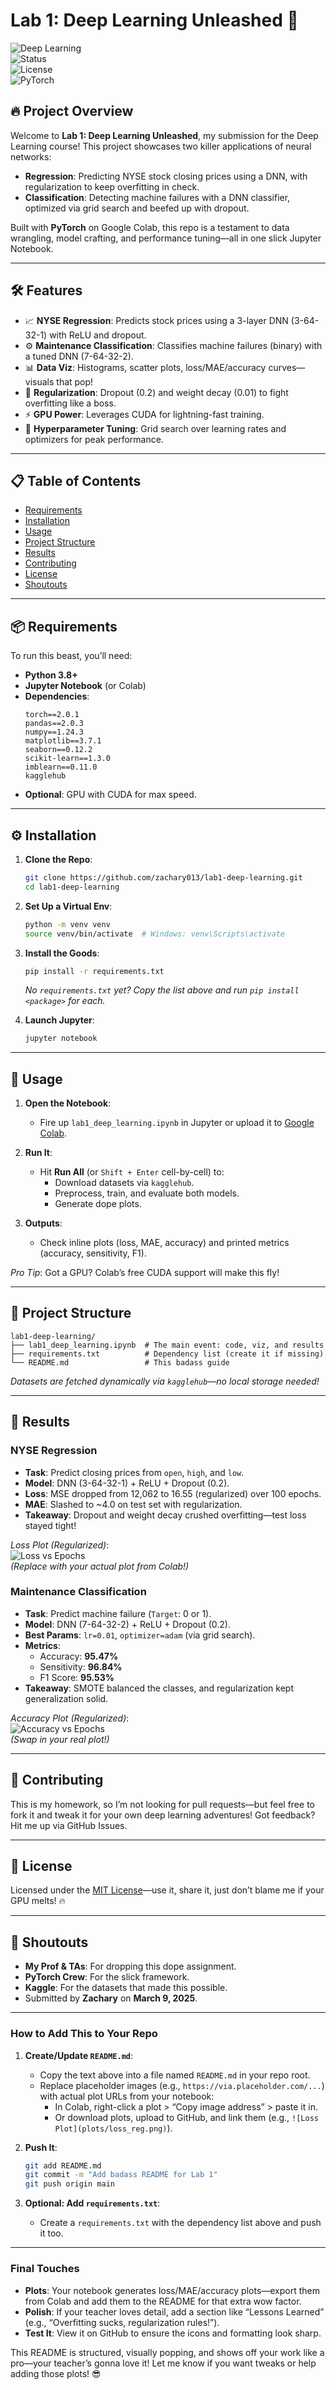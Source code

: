# Lab 1: Deep Learning Unleashed 🚀

![Deep Learning](https://img.shields.io/badge/Deep%20Learning-Neural%20Nets%20%26%20Beyond-blue?style=for-the-badge&logo=python)  
![Status](https://img.shields.io/badge/Status-Completed-brightgreen?style=for-the-badge)  
![License](https://img.shields.io/badge/License-MIT-yellow?style=for-the-badge&logo=opensource)  
![PyTorch](https://img.shields.io/badge/PyTorch-v2.0.1-orange?style=for-the-badge&logo=pytorch)

## 🔥 Project Overview
Welcome to **Lab 1: Deep Learning Unleashed**, my submission for the Deep Learning course! This project showcases two killer applications of neural networks:
- **Regression**: Predicting NYSE stock closing prices using a DNN, with regularization to keep overfitting in check.
- **Classification**: Detecting machine failures with a DNN classifier, optimized via grid search and beefed up with dropout.

Built with **PyTorch** on Google Colab, this repo is a testament to data wrangling, model crafting, and performance tuning—all in one slick Jupyter Notebook.

---

## 🛠️ Features
- 📈 **NYSE Regression**: Predicts stock prices using a 3-layer DNN (3-64-32-1) with ReLU and dropout.
- ⚙️ **Maintenance Classification**: Classifies machine failures (binary) with a tuned DNN (7-64-32-2).
- 📊 **Data Viz**: Histograms, scatter plots, loss/MAE/accuracy curves—visuals that pop!
- 🧠 **Regularization**: Dropout (0.2) and weight decay (0.01) to fight overfitting like a boss.
- ⚡ **GPU Power**: Leverages CUDA for lightning-fast training.
- 🔧 **Hyperparameter Tuning**: Grid search over learning rates and optimizers for peak performance.

---

## 📋 Table of Contents
- [Requirements](#-requirements)
- [Installation](#-installation)
- [Usage](#-usage)
- [Project Structure](#-project-structure)
- [Results](#-results)
- [Contributing](#-contributing)
- [License](#-license)
- [Shoutouts](#-shoutouts)

---

## 📦 Requirements
To run this beast, you’ll need:
- **Python 3.8+**
- **Jupyter Notebook** (or Colab)
- **Dependencies**:
  ```plaintext
  torch==2.0.1
  pandas==2.0.3
  numpy==1.24.3
  matplotlib==3.7.1
  seaborn==0.12.2
  scikit-learn==1.3.0
  imblearn==0.11.0
  kagglehub
  ```
- **Optional**: GPU with CUDA for max speed.

---

## ⚙️ Installation
1. **Clone the Repo**:
   ```bash
   git clone https://github.com/zachary013/lab1-deep-learning.git
   cd lab1-deep-learning
   ```

2. **Set Up a Virtual Env**:
   ```bash
   python -m venv venv
   source venv/bin/activate  # Windows: venv\Scripts\activate
   ```

3. **Install the Goods**:
   ```bash
   pip install -r requirements.txt
   ```
   *No `requirements.txt` yet? Copy the list above and run `pip install <package>` for each.*

4. **Launch Jupyter**:
   ```bash
   jupyter notebook
   ```

---

## 🚀 Usage
1. **Open the Notebook**:
   - Fire up `lab1_deep_learning.ipynb` in Jupyter or upload it to [Google Colab](https://colab.research.google.com/).

2. **Run It**:
   - Hit **Run All** (or `Shift + Enter` cell-by-cell) to:
     - Download datasets via `kagglehub`.
     - Preprocess, train, and evaluate both models.
     - Generate dope plots.

3. **Outputs**:
   - Check inline plots (loss, MAE, accuracy) and printed metrics (accuracy, sensitivity, F1).

*Pro Tip*: Got a GPU? Colab’s free CUDA support will make this fly!

---

## 📂 Project Structure
```
lab1-deep-learning/
├── lab1_deep_learning.ipynb  # The main event: code, viz, and results
├── requirements.txt          # Dependency list (create it if missing)
└── README.md                 # This badass guide
```
*Datasets are fetched dynamically via `kagglehub`—no local storage needed!*

---

## 🎯 Results
### NYSE Regression
- **Task**: Predict closing prices from `open`, `high`, and `low`.
- **Model**: DNN (3-64-32-1) + ReLU + Dropout (0.2).
- **Loss**: MSE dropped from 12,062 to 16.55 (regularized) over 100 epochs.
- **MAE**: Slashed to ~4.0 on test set with regularization.
- **Takeaway**: Dropout and weight decay crushed overfitting—test loss stayed tight!

*Loss Plot (Regularized)*:  
![Loss vs Epochs](https://via.placeholder.com/400x200.png?text=Loss+vs+Epochs+(Reg))  
*(Replace with your actual plot from Colab!)*

### Maintenance Classification
- **Task**: Predict machine failure (`Target`: 0 or 1).
- **Model**: DNN (7-64-32-2) + ReLU + Dropout (0.2).
- **Best Params**: `lr=0.01`, `optimizer=adam` (via grid search).
- **Metrics**:
  - Accuracy: **95.47%**
  - Sensitivity: **96.84%**
  - F1 Score: **95.53%**
- **Takeaway**: SMOTE balanced the classes, and regularization kept generalization solid.

*Accuracy Plot (Regularized)*:  
![Accuracy vs Epochs](https://via.placeholder.com/400x200.png?text=Accuracy+vs+Epochs+(Reg))  
*(Swap in your real plot!)*

---

## 🤝 Contributing
This is my homework, so I’m not looking for pull requests—but feel free to fork it and tweak it for your own deep learning adventures! Got feedback? Hit me up via GitHub Issues.

---

## 📜 License
Licensed under the [MIT License](LICENSE)—use it, share it, just don’t blame me if your GPU melts! 🔥

---

## 🙌 Shoutouts
- **My Prof & TAs**: For dropping this dope assignment.
- **PyTorch Crew**: For the slick framework.
- **Kaggle**: For the datasets that made this possible.
- Submitted by **Zachary** on **March 9, 2025**.

---

### How to Add This to Your Repo
1. **Create/Update `README.md`**:
   - Copy the text above into a file named `README.md` in your repo root.
   - Replace placeholder images (e.g., `https://via.placeholder.com/...`) with actual plot URLs from your notebook:
     - In Colab, right-click a plot > “Copy image address” > paste it in.
     - Or download plots, upload to GitHub, and link them (e.g., `![Loss Plot](plots/loss_reg.png)`).

2. **Push It**:
   ```bash
   git add README.md
   git commit -m "Add badass README for Lab 1"
   git push origin main
   ```

3. **Optional: Add `requirements.txt`**:
   - Create a `requirements.txt` with the dependency list above and push it too.

---

### Final Touches
- **Plots**: Your notebook generates loss/MAE/accuracy plots—export them from Colab and add them to the README for that extra wow factor.
- **Polish**: If your teacher loves detail, add a section like “Lessons Learned” (e.g., “Overfitting sucks, regularization rules!”).
- **Test It**: View it on GitHub to ensure the icons and formatting look sharp.

This README is structured, visually popping, and shows off your work like a pro—your teacher’s gonna love it! Let me know if you want tweaks or help adding those plots! 😎
